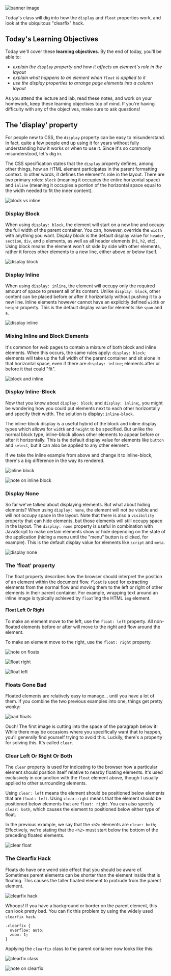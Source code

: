 ![banner image](./images/day-3-img-1.png)

Today's class will dig into how the `display` and `float` properties work, and look at the ubiquitous "clearfix" hack.

## Today's Learning Objectives

Today we'll cover these **learning objectives**. By the end of today, you'll be able to:

* *explain the `display` property and how it affects an element's role in the layout*
* *explain what happens to an element when `float` is applied to it*
* *use the display properties to arrange page elements into a column layout*

As you attend the lecture and lab, read these notes, and work on your homework, keep these learning objectives top of mind. If you're having difficulty with any of the objectives, make sure to ask questions!

## The 'display' property

For people new to CSS, the `display` property can be easy to misunderstand. In fact, quite a few people end up using it for years without fully understanding how it works or when to use it. Since it's so commonly misunderstood, let's dig in.

The CSS specification states that the `display` property defines, among other things, how an HTML element participates in the parent formatting context. In other words, it defines the element's role in the layout. There are two primary roles: `block` (meaning it occupies the entire horizontal space) and `inline` (meaning it occupies a portion of the horizontal space equal to the width needed to fit the inner content).

![block vs inline](./images/day-3-img-2.png)

### Display Block

When using `display: block`, the element will start on a new line and occupy the full width of the parent container. You can, however, override the `width` with anything you want. Display block is the default display value for `header`, `section`, `div`, and `p` elements, as well as all header elements (`h1`, `h2`, etc). Using block means the element won't sit side by side with other elements, rather it forces other elements to a new line, either above or below itself.

![display block](./images/day-3-img-3.png)

### Display Inline

When using `display: inline`, the element will occupy only the required amount of space to present all of its content. Unlike `display: block`, other content can be placed before or after it horizontally without pushing it to a new line. Inline elements however cannot have an explicitly defined `width` or `height` property. This is the default display value for elements like `span` and `a`.

![display inline](./images/day-3-img-4.png)

### Mixing Inline and Block Elements

It's common for web pages to contain a mixture of both block and inline elements. When this occurs, the same rules apply: `display: block`; elements will take up the full width of the parent container and sit alone in that horizontal space, even if there are `display: inline`; elements after or before it that could "fit".

![block and inline](./images/day-3-img-5.png)

### Display Inline-Block

Now that you know about `display: block`; and `display: inline`;, you might be wondering how you could put elements next to each other horizontally and specify their width. The solution is display: `inline-block`.

The inline-block display is a useful hybrid of the block and inline display types which allows for `width` and `height` to be specified. But unlike the normal block type, inline-block allows other elements to appear before or after it horizontally. This is the default display value for elements like `button` and `select`, but it can also be applied to any other element.

If we take the inline example from above and change it to inline-block, there's a big difference in the way its rendered.

![inline block](./images/day-3-img-6.png)

![note on inline block](./images/day-3-img-7.png)

### Display None

So far we've talked about displaying elements. But what about hiding elements? When using `display: none`, the element will not be visible and will not occupy space in the layout. Note that there is also a `visibility` property that can hide elements, but those elements will still occupy space in the layout. The `display: none` property is useful in combination with JavaScript to make certain elements show or hide depending on the state of the application (hiding a menu until the "menu" button is clicked, for example). This is the default display value for elements like `script` and `meta`.

![display none](./images/day-3-img-8.png)

### The 'float' property

The float property describes how the browser should interpret the position of an element within the document flow. `float` is used for extracting elements from the normal flow and moving them to the left or right of other elements in their parent container. For example, wrapping text around an inline image is typically achieved by `float`'ing the HTML `img` element.

#### Float Left Or Right

To make an element move to the left, use the `float: left` property. All non-floated elements before or after will move to the right and flow around the element.

To make an element move to the right, use the `float: right` property.

![note on floats](./images/day-3-img-9.png)

![float right](./images/day-3-img-10.png)

![float left](./images/day-3-img-11.png)

### Floats Gone Bad

Floated elements are relatively easy to manage... until you have a lot of them. If you combine the two previous examples into one, things get pretty wonky:

![bad floats](./images/day-3-img-12.png)

Ouch! The first image is cutting into the space of the paragraph below it! While there may be occasions where you specifically want that to happen, you'll generally find yourself trying to avoid this. Luckily, there's a property for solving this. It's called `clear`.

### Clear Left Or Right Or Both

The `clear` property is used for indicating to the browser how a particular element should position itself relative to nearby floating elements. It's used exclusively in conjunction with the `float` element above, though t usually applied to other surrounding elements.

Using `clear: left` means the element should be positioned below elements that are `float: left`. Using `clear:right` means that the element should be positioned below elements that are `float: right`. You can also specify `clear: both`, which causes the element to positioned below either type of float.

In the previous example, we say that the `<h2>` elements are `clear: both`;. Effectively, we're stating that the `<h2>` must start below the bottom of the preceding floated elements.

![clear float](./images/day-3-img-13.png)

### The Clearfix Hack

Floats do have one weird side effect that you should be aware of. Sometimes parent elements can be shorter than the element inside that is floating. This causes the taller floated element to protrude from the parent element.

![clearfix hack](./images/day-3-img-14.png)

Whoops! If you have a background or border on the parent element, this can look pretty bad. You can fix this problem by using the widely used `clearfix hack`.

```
.clearfix {
  overflow: auto;
  zoom: 1;
}
```

Applying the `clearfix` class to the parent container now looks like this:

![clearfix class](./images/day-3-img-15.png)


![note on clearfix](./images/day-3-img-16.png)
